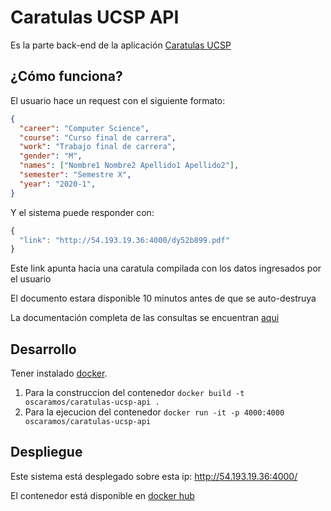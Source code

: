 # Caratulas UCSP API
Es la parte back-end de la aplicación [Caratulas UCSP](https://github.com/oscaramos/caratulas-ucsp)

## ¿Cómo funciona?
El usuario hace un request con el siguiente formato:
``` json
{
  "career": "Computer Science",
  "course": "Curso final de carrera",
  "work": "Trabajo final de carrera",
  "gender": "M",
  "names": ["Nombre1 Nombre2 Apellido1 Apellido2"],
  "semester": "Semestre X",
  "year": "2020-1",
}
```

Y el sistema puede responder con:
``` js
{
  "link": "http://54.193.19.36:4000/dy52b899.pdf"
}
```
Este link apunta hacia una caratula compilada con los datos ingresados por el usuario

El documento estara disponible 10 minutos antes de que se auto-destruya

La documentación completa de las consultas se encuentran [aqui](https://documenter.getpostman.com/view/10567086/T1LHGp73?version=latest)

## Desarrollo
Tener instalado [docker](https://www.docker.com/).

1. Para la construccion del contenedor `docker build -t oscaramos/caratulas-ucsp-api .`
2. Para la ejecucion del contenedor `docker run -it -p 4000:4000 oscaramos/caratulas-ucsp-api` 

## Despliegue
Este sistema está desplegado sobre esta ip: http://54.193.19.36:4000/

El contenedor está disponible en [docker hub](https://hub.docker.com/r/oscaramos/caratulas-ucsp-api)

